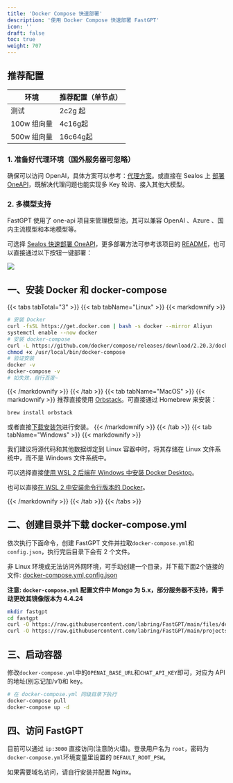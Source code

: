 ```yaml
---
title: 'Docker Compose 快速部署'
description: '使用 Docker Compose 快速部署 FastGPT'
icon: ''
draft: false
toc: true
weight: 707
---
```


## 推荐配置

| 环境 | 推荐配置（单节点） |
| ---- | ---- |
| 测试 | 2c2g 起 |
| 100w 组向量 | 4c16g起 |
| 500w 组向量 | 16c64g起 |

### 1. 准备好代理环境（国外服务器可忽略）

确保可以访问 OpenAI，具体方案可以参考：[代理方案](/docs/development/proxy/)。或直接在 Sealos 上 [部署 OneAPI](/docs/development/one-api)，既解决代理问题也能实现多 Key 轮询、接入其他大模型。

### 2. 多模型支持

FastGPT 使用了 one-api 项目来管理模型池，其可以兼容 OpenAI 、Azure 、国内主流模型和本地模型等。

可选择 [Sealos 快速部署 OneAPI](/docs/development/one-api)，更多部署方法可参考该项目的 [README](https://github.com/songquanpeng/one-api)，也可以直接通过以下按钮一键部署：

[![](https://fastly.jsdelivr.net/gh/labring-actions/templates@main/Deploy-on-Sealos.svg)](https://cloud.sealos.io/?openapp=system-fastdeploy%3FtemplateName%3Done-api)

## 一、安装 Docker 和 docker-compose

{{< tabs tabTotal="3" >}}
{{< tab tabName="Linux" >}}
{{< markdownify >}}

```bash
# 安装 Docker
curl -fsSL https://get.docker.com | bash -s docker --mirror Aliyun
systemctl enable --now docker
# 安装 docker-compose
curl -L https://github.com/docker/compose/releases/download/2.20.3/docker-compose-`uname -s`-`uname -m` -o /usr/local/bin/docker-compose
chmod +x /usr/local/bin/docker-compose
# 验证安装
docker -v
docker-compose -v
# 如失效，自行百度~
```

{{< /markdownify >}}
{{< /tab >}}
{{< tab tabName="MacOS" >}}
{{< markdownify >}}
推荐直接使用 [Orbstack](https://orbstack.dev/)。可直接通过 Homebrew 来安装：

```bash
brew install orbstack
```

或者直接[下载安装包](https://orbstack.dev/download)进行安装。
{{< /markdownify >}}
{{< /tab >}}
{{< tab tabName="Windows" >}}
{{< markdownify >}}

我们建议将源代码和其他数据绑定到 Linux 容器中时，将其存储在 Linux 文件系统中，而不是 Windows 文件系统中。

可以选择直接[使用 WSL 2 后端在 Windows 中安装 Docker Desktop](https://docs.docker.com/desktop/wsl/)。

也可以直接[在 WSL 2 中安装命令行版本的 Docker](https://nickjanetakis.com/blog/install-docker-in-wsl-2-without-docker-desktop)。

{{< /markdownify >}}
{{< /tab >}}
{{< /tabs >}}

## 二、创建目录并下载 docker-compose.yml

依次执行下面命令，创建 FastGPT 文件并拉取`docker-compose.yml`和`config.json`，执行完后目录下会有 2 个文件。

非 Linux 环境或无法访问外网环境，可手动创建一个目录，并下载下面2个链接的文件: [docker-compose.yml](https://github.com/labring/FastGPT/blob/main/files/deploy/fastgpt/docker-compose.yml),[config.json](https://github.com/labring/FastGPT/blob/main/projects/app/data/config.json)

**注意: `docker-compose.yml` 配置文件中 Mongo 为 5.x，部分服务器不支持，需手动更改其镜像版本为 4.4.24**

```bash
mkdir fastgpt
cd fastgpt
curl -O https://raw.githubusercontent.com/labring/FastGPT/main/files/deploy/fastgpt/docker-compose.yml
curl -O https://raw.githubusercontent.com/labring/FastGPT/main/projects/app/data/config.json
```


## 三、启动容器

修改`docker-compose.yml`中的`OPENAI_BASE_URL`和`CHAT_API_KEY`即可，对应为 API 的地址(别忘记加/v1)和 key。

```bash
# 在 docker-compose.yml 同级目录下执行
docker-compose pull
docker-compose up -d
```

## 四、访问 FastGPT

目前可以通过 `ip:3000` 直接访问(注意防火墙)。登录用户名为 `root`，密码为`docker-compose.yml`环境变量里设置的 `DEFAULT_ROOT_PSW`。

如果需要域名访问，请自行安装并配置 Nginx。

